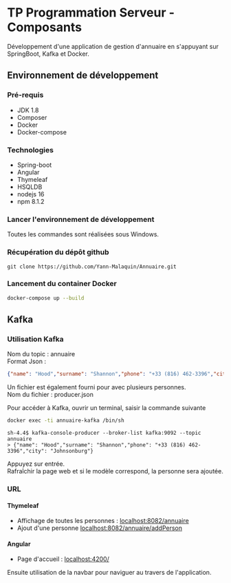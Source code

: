 # TP Programmation Serveur - Composants

Développement d'une application de gestion d'annuaire en s'appuyant sur SpringBoot, Kafka
et Docker.

## Environnement de développement

### Pré-requis

* JDK 1.8
* Composer
* Docker
* Docker-compose

### Technologies

* Spring-boot
* Angular
* Thymeleaf
* HSQLDB
* nodejs 16
* npm 8.1.2

### Lancer l'environnement de développement

Toutes les commandes sont réalisées sous Windows.

### Récupération du dépôt github
```
git clone https://github.com/Yann-Malaquin/Annuaire.git
```

### Lancement du container Docker
```bash
docker-compose up --build
```

## Kafka

### Utilisation Kafka

Nom du topic : annuaire<br/>
Format Json :

```json 
{"name": "Hood","surname": "Shannon","phone": "+33 (816) 462-3396","city": "Johnsonburg"}
```

Un fichier est également fourni pour avec plusieurs personnes. <br/>
Nom du fichier : producer.json

Pour accéder à Kafka, ouvrir un terminal, saisir la commande suivante

```bash
docker exec -ti annuaire-kafka /bin/sh
```

```shell
sh-4.4$ kafka-console-producer --broker-list kafka:9092 --topic annuaire
> {"name": "Hood","surname": "Shannon","phone": "+33 (816) 462-3396","city": "Johnsonburg"}
```

Appuyez sur entrée. <br/> 
Rafraîchir la page web et si le modèle correspond, la personne sera ajoutée.

### URL

#### Thymeleaf

- Affichage de toutes les personnes : [localhost:8082/annuaire](http://localhost:8082/annuaire)
- Ajout d'une personne [localhost:8082/annuaire/addPerson](http://localhost:8082/annuaire/addPerson)

#### Angular

- Page d'accueil : [localhost:4200/](http://localhost:4200/)

Ensuite utilisation de la navbar pour naviguer au travers de l'application.
